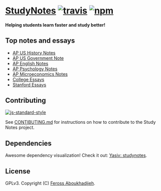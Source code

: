 # [StudyNotes](https://www.apstudynotes.org) [![travis][travis-image]][travis-url] [![npm][npm-image]][npm-url]

[travis-image]: https://img.shields.io/travis/feross/StudyNotes.svg?style=flat
[travis-url]: https://travis-ci.org/feross/StudyNotes
[npm-image]: https://img.shields.io/npm/v/studynotes.svg?style=flat
[npm-url]: https://npmjs.org/package/studynotes

#### Helping students learn faster and study better!

## Top notes and essays

- [AP US History Notes](https://www.apstudynotes.org/us-history/)
- [AP US Government Note](https://www.apstudynotes.org/us-government/)
- [AP English Notes](https://www.apstudynotes.org/english/)
- [AP Psychology Notes](https://www.apstudynotes.org/psychology/)
- [AP Microeconomics Notes](https://www.apstudynotes.org/microeconomics/)
- [College Essays](https://www.apstudynotes.org/essays/)
- [Stanford Essays](https://www.apstudynotes.org/stanford/)

## Contributing

[![js-standard-style](https://raw.githubusercontent.com/feross/standard/master/badge.png)](https://github.com/feross/standard)

See [CONTIBUTING.md](/CONTRIBUTING.md) for instructions on how to contribute to the
Study Notes project.

## Dependencies

Awesome dependency visualization! Check it out:
[Yasiv: studynotes](http://www.yasiv.com/npm#view/studynotes).

## License

GPLv3. Copyright (C) [Feross Aboukhadijeh](http://feross.org).
